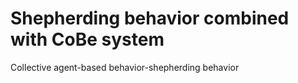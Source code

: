 # Shepherding behavior combined with CoBe system
Collective agent-based behavior-shepherding behavior
